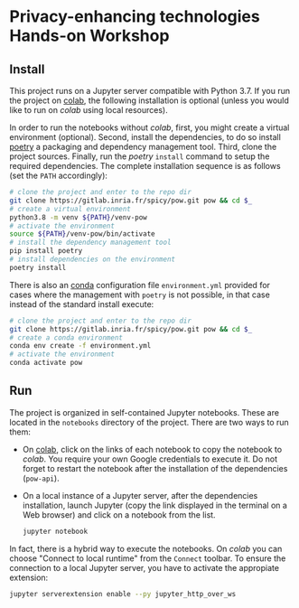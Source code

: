 # Privacy-enhancing technologies Hands-on Workshop

## Install

This project runs on a Jupyter server compatible with Python 3.7.
If you run the project on [colab](https://colab.research.google.com/),
the following installation is optional (unless you would like to run on
*colab* using local resources).

In order to run the notebooks without *colab*, first, you might create a
virtual environment (optional). Second, install the dependencies,
to do so install [poetry](https://python-poetry.org) a packaging and
dependency management tool. Third, clone the project sources. Finally,
run the *poetry* `install` command to setup the required dependencies.
The complete installation sequence is as follows (set the `PATH`
accordingly):

```bash
# clone the project and enter to the repo dir
git clone https://gitlab.inria.fr/spicy/pow.git pow && cd $_
# create a virtual environment  
python3.8 -m venv ${PATH}/venv-pow
# activate the environment
source ${PATH}/venv-pow/bin/activate 
# install the dependency management tool
pip install poetry
# install dependencies on the environment
poetry install
```

There is also an [conda](https://docs.conda.io) configuration file
`environment.yml` provided for cases where the management with `poetry`
is not possible, in that case instead of the standard install execute:

```bash
# clone the project and enter to the repo dir
git clone https://gitlab.inria.fr/spicy/pow.git pow && cd $_
# create a conda environment 
conda env create -f environment.yml
# activate the environment
conda activate pow
```

## Run

The project is organized in self-contained Jupyter notebooks. These are
located in the `notebooks` directory of the project. There are two ways
to run them:

- On [colab](https://colab.research.google.com/), click on the links of
  each notebook to copy the notebook to *colab*. You require your own
  Google credentials to execute it. Do not forget to restart the notebook
  after the installation of the dependencies (`pow-api`).
- On a local instance of a Jupyter server, after the dependencies
  installation, launch Jupyter (copy the link displayed in the terminal
  on a Web browser) and click on a notebook from the list.

  ```bash
  jupyter notebook
  ```

In fact, there is a hybrid way to execute the notebooks. On *colab* you
can choose "Connect to local runtime" from the `Connect` toolbar.
To ensure the connection to a local Jupyter server, you have to activate
the appropiate extension:

```bash
jupyter serverextension enable --py jupyter_http_over_ws
```
